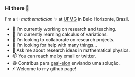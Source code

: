 ### Hi there 👋

I'm a ✨ _mathematician_ ✨ at [UFMG](https://ufmg.br) in Belo Horizonte, Brazil.

- 🔭 I’m currently working on research and teaching.
- 🌱 I’m currently learning calculus of variations.
- 👯 I’m looking to collaborate on research projects.
- 🤔 I’m looking for help with many things...
- 💬 Ask me about research ideas in mathematical physics.
- 📫 You can reach me by email or twitter.
- 😄 Contribua para [gaal-elon](https://github.com/goliveira/gaal-elon) enviando uma solução.
- ⚡ Welcome to my github page!
